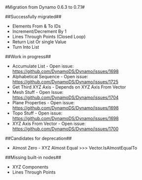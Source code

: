 #Migration from Dynamo 0.6.3 to 0.7.1#

##Successfully migrated##
- Elements From & To IDs
- Increment/Decrement By 1
- Lines Through Points (Closed Loop)
- Return List Or single Value
- Turn Into List

##Work in progress##
- Accumulate List - Open issue: https://github.com/DynamoDS/Dynamo/issues/1698
- Alphabetical Sequence - Open issue: https://github.com/DynamoDS/Dynamo/issues/1725
- Get Third XYZ Axis - Depends on XYZ Axis From Vector
- Mesh Stuff - Open Issue: https://github.com/DynamoDS/Dynamo/issues/1704
- Plane Properties - Open issue: https://github.com/DynamoDS/Dynamo/issues/1698
- Topo Stuff - Open issue: https://github.com/DynamoDS/Dynamo/issues/1698
- XYZ Axis From Vector - Open issue: https://github.com/DynamoDS/Dynamo/issues/1700

##Candidates for deprecation##
- Almost Zero - XYZ Almost Equal >>> Vector.IsAlmostEqualTo

##Missing built-in nodes##
- XYZ Components
- Lines Through Points